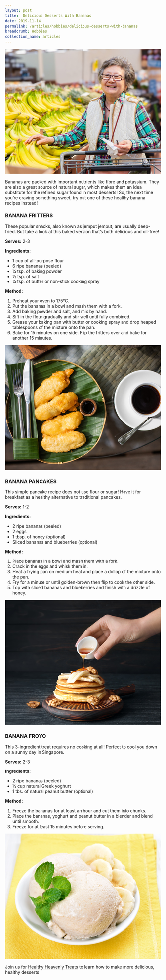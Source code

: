 ```yaml
---
layout: post
title:  Delicious Desserts With Bananas
date: 2019-11-14
permalink: /articles/hobbies/delicious-desserts-with-bananas
breadcrumb: Hobbies
collection_name: articles
---
```

![Delicious Desserts With Bananas](/images/content-articles/hobbies/delicious-desserts-with-bananas-img1.jpg)

Bananas are packed with important nutrients like fibre and potassium. They are also a great source of natural sugar, which makes them an idea substitute for the refined sugar found in most desserts! So, the next time you’re craving something sweet, try out one of these healthy banana recipes instead!

### BANANA FRITTERS
These popular snacks, also known as jemput jemput, are usually deep-fried. But take a look at this baked version that’s both delicious and oil-free!

**Serves:**
2-3

**Ingredients:**
- 1 cup of all-purpose flour
- 6 ripe bananas (peeled)
- ¼ tsp. of baking powder
- ½ tsp. of salt
- ¼ tsp. of butter or non-stick cooking spray

**Method:**
1. Preheat your oven to 175°C.
2. Put the bananas in a bowl and mash them with a fork.
3. Add baking powder and salt, and mix by hand.
4. Sift in the flour gradually and stir well until fully combined.
5. Grease your baking pan with butter or cooking spray and drop heaped tablespoons of the mixture onto the pan.
6. Bake for 15 minutes on one side. Flip the fritters over and bake for another 15 minutes. 

![Delicious Desserts With Bananas](/images/content-articles/hobbies/delicious-desserts-with-bananas-img2.jpg)

### BANANA PANCAKES
This simple pancake recipe does not use flour or sugar! Have it for breakfast as a healthy alternative to traditional pancakes.

**Serves:**
1-2

**Ingredients:**
- 2 ripe bananas (peeled)
- 2 eggs
- 1 tbsp. of honey (optional)
- Sliced bananas and blueberries (optional)

**Method:**
1. Place bananas in a bowl and mash them with a fork.
2. Crack in the eggs and whisk them in.
3. Heat a frying pan on medium heat and place a dollop of the mixture onto the pan.
4. Fry for a minute or until golden-brown then flip to cook the other side.
5. Top with sliced bananas and blueberries and finish with a drizzle of honey.

![Delicious Desserts With Bananas](/images/content-articles/hobbies/delicious-desserts-with-bananas-img3.jpg)


### BANANA FROYO
This 3-ingredient treat requires no cooking at all! Perfect to cool you down on a sunny day in Singapore.

**Serves:**
2-3

**Ingredients:**
- 2 ripe bananas (peeled)
- ½ cup natural Greek yoghurt
- 1 tbs. of natural peanut butter (optional)

**Method:**
1. Freeze the bananas for at least an hour and cut them into chunks.
1. Place the bananas, yoghurt and peanut butter in a blender and blend until smooth. 
3. Freeze for at least 15 minutes before serving. 

 ![Delicious Desserts With Bananas](/images/content-articles/hobbies/delicious-desserts-with-bananas-img4.jpg)


Join us for [Healthy Heavenly Treats](../../course-directory/lifestyle-and-leisure/#healthy-heavenly-treats) to learn how to make more delicious, healthy desserts